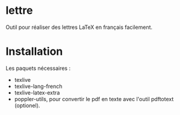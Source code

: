 # lettre
Outil pour réaliser des lettres LaTeX en français facilement.

# Installation #
Les paquets nécessaires :

* texlive
* texlive-lang-french
* texlive-latex-extra
* poppler-utils, pour convertir le pdf en texte avec l'outil pdftotext (optionel).
